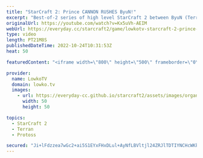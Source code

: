 ```yaml
---
title: "StarCraft 2: Prince CANNON RUSHES ByuN!"
excerpt: "Best-of-2 series of high level StarCraft 2 between ByuN (Terran) and Prince (Protoss). In this series Prince decides to Cannon Rush his Terarn opponent and play a macro strategy on the back of it.  Support my work on Patreon: https://www.patreon.com/lowkotv Become a YouTube member: https://lowko.tv/join"
originalUrl: https://youtube.com/watch?v=Kx5uVh-AEIM
webUrl: https://everyday.cc/starcraft2/game/lowkotv-starcraft-2-prince-cannon-rushes-byun/
type: video
length: PT21M8S
publishedDateTime: 2022-10-24T10:31:53Z
heat: 50

featuredContent: "<iframe width=\"800\" height=\"500\" frameborder=\"0\" src=\"https://www.youtube.com/embed/Kx5uVh-AEIM\" allow=\"accelerometer; autoplay; encrypted-media; gyroscope; picture-in-picture\" allowfullscreen></iframe>"

provider:
  name: LowkoTV
  domain: lowko.tv
  images:
    - url: https://everyday-cc.github.io/starcraft2/assets/images/organizations/lowko.tv-50x50.jpg
      width: 50
      height: 50

topics:
  - StarCraft 2
  - Terran
  - Protoss

secured: "Ji+lFdzzea7wGc2+ai5S1EYxFHxDLul+AyNfLBVltjl24ZRJlTDTIYNCHcWKkCNj08kqfEDgvcKdXAHrjhcpzV+tvb2iBGLCXabm6+0+2NPFc2Hn2yYueOMrvqsWFsKzJtgrpbIqiuW4pe665wi16JQmPpZJZAvF1vj5KjtLpMMxOdnxhrtO7Jr0TVWoGGDSsPceBoIxwwlN9u7wuaUZ/I3sgeB/VYjz5feg7lxNv+9I5OkvGzGSfW8wnRAZ6jiJ8hkdctFwLcfdekKTMdWd+3JMqilHg28e/aTMMKsU5Ru30FHNopqvKClGmAiwHewD5xmDv9G20qeo5X4zK03Yy/SFrGqlqP6OBHrCgWar1y+8q1KKX2tLqNWlEQk0GOVAl4aoCkoWcNfJq+pdjIMiiEbUd3LSfn9wiB8LCpxUyZU=;K0Ipk2yS2wJ+nwQHLejOjw=="
---
```


